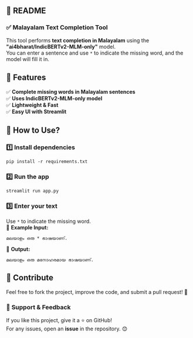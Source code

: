 
## 📜 **README**  

### ✅ **Malayalam Text Completion Tool**
This tool performs **text completion in Malayalam** using the **"ai4bharat/IndicBERTv2-MLM-only"** model.  
You can enter a sentence and use `*` to indicate the missing word, and the model will fill it in.


## 🔧 **Features**  
✅ **Complete missing words in Malayalam sentences**  
✅ **Uses IndicBERTv2-MLM-only model**  
✅ **Lightweight & Fast**  
✅ **Easy UI with Streamlit**  


## 🚀 **How to Use?**  
### 1️⃣ **Install dependencies**
```
pip install -r requirements.txt
```

### 2️⃣ **Run the app**
```
streamlit run app.py
```

### 3️⃣ **Enter your text**
Use `*` to indicate the missing word.  
🔹 **Example Input:**  
   ```
   മലയാളം ഒരു * ഭാഷയാണ്.
   ```
🔹 **Output:**  
   ```
   മലയാളം ഒരു മനോഹരമായ ഭാഷയാണ്.
   ```


## 🤝 **Contribute**
Feel free to fork the project, improve the code, and submit a pull request! 🚀  


### 📢 **Support & Feedback**
If you like this project, give it a ⭐ on GitHub!  
For any issues, open an **issue** in the repository. 😊  

